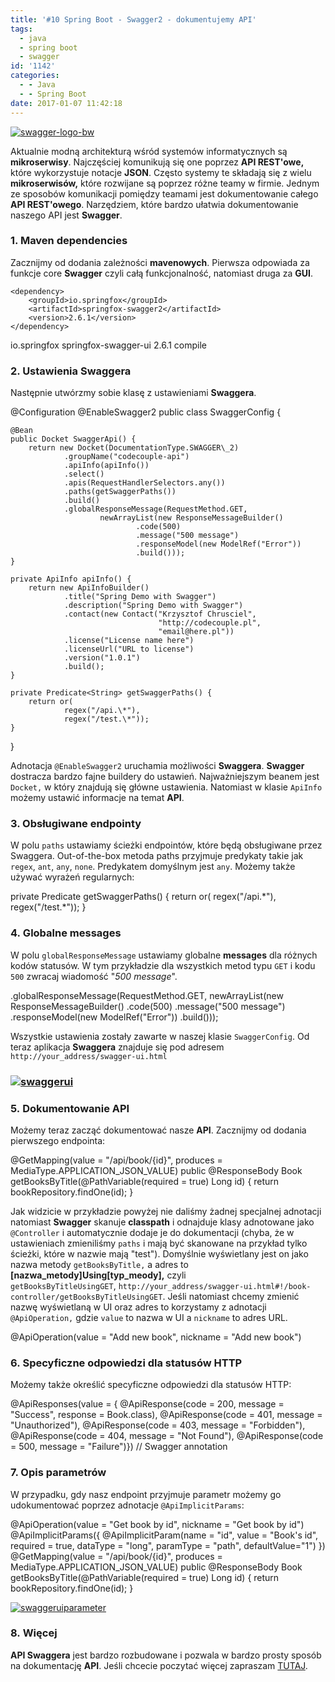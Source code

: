 ```yaml
---
title: '#10 Spring Boot - Swagger2 - dokumentujemy API'
tags:
  - java
  - spring boot
  - swagger
id: '1142'
categories:
  - - Java
  - - Spring Boot
date: 2017-01-07 11:42:18
---
```


[![swagger-logo-bw](http://codecouple.pl/wp-content/uploads/2016/12/swagger-logo-bw.png)](http://codecouple.pl/wp-content/uploads/2016/12/swagger-logo-bw.png)

Aktualnie modną architekturą wśród systemów informatycznych są **mikroserwisy**. Najczęściej komunikują się one poprzez **API REST'owe,** które wykorzystuje notacje **JSON**. Często systemy te składają się z wielu **mikroserwisów,** które rozwijane są poprzez różne teamy w firmie. Jednym ze sposobów komunikacji pomiędzy teamami jest dokumentowanie całego **API REST'owego**. Narzędziem, które bardzo ułatwia dokumentowanie naszego API jest **Swagger**.
<!-- more -->
### 1\. Maven dependencies

Zacznijmy od dodania zależności **mavenowych**. Pierwsza odpowiada za funkcje core **Swagger** czyli całą funkcjonalność, natomiast druga za **GUI**.

```
<dependency>
    <groupId>io.springfox</groupId>
    <artifactId>springfox-swagger2</artifactId>
    <version>2.6.1</version>
</dependency>
```

<dependency>
   <groupId>io.springfox</groupId>
   <artifactId>springfox-swagger-ui</artifactId>
   <version>2.6.1</version>
   <scope>compile</scope>
</dependency>

### 2\. Ustawienia Swaggera

Następnie utwórzmy sobie klasę z ustawieniami **Swaggera**.

@Configuration
@EnableSwagger2
public class SwaggerConfig {

    @Bean
    public Docket SwaggerApi() {
        return new Docket(DocumentationType.SWAGGER\_2)
                .groupName("codecouple-api")
                .apiInfo(apiInfo())
                .select()
                .apis(RequestHandlerSelectors.any())
                .paths(getSwaggerPaths())
                .build()
                .globalResponseMessage(RequestMethod.GET,
                        newArrayList(new ResponseMessageBuilder()
                                .code(500)
                                .message("500 message")
                                .responseModel(new ModelRef("Error"))
                                .build()));
    }

    private ApiInfo apiInfo() {
        return new ApiInfoBuilder()
                .title("Spring Demo with Swagger")
                .description("Spring Demo with Swagger")
                .contact(new Contact("Krzysztof Chrusciel",
                                     "http://codecouple.pl",
                                     "email@here.pl"))
                .license("License name here")
                .licenseUrl("URL to license")
                .version("1.0.1")
                .build();
    }

    private Predicate<String> getSwaggerPaths() {
        return or(
                regex("/api.\*"),
                regex("/test.\*"));
    }
}

Adnotacja `@EnableSwagger2` uruchamia możliwości **Swaggera**. **Swagger** dostracza bardzo fajne buildery do ustawień. Najważniejszym beanem jest `Docket,` w który znajdują się główne ustawienia. Natomiast w klasie `ApiInfo` możemy ustawić informacje na temat **API**.

### 3\. Obsługiwane endpointy

W polu `paths` ustawiamy ścieżki endpointów, które będą obsługiwane przez Swaggera. Out-of-the-box metoda paths przyjmuje predykaty takie jak `regex`, `ant`, `any`, `none`. Predykatem domyślnym jest `any`. Możemy także używać wyrażeń regularnych:

private Predicate<String> getSwaggerPaths() {
    return or(
            regex("/api.\*"),
            regex("/test.\*"));
}

### 4. Globalne messages

W polu `globalResponseMessage` ustawiamy globalne **messages** dla różnych kodów statusów. W tym przykładzie dla wszystkich metod typu `GET` i kodu `500` zwracaj wiadomość "_500 message_".

.globalResponseMessage(RequestMethod.GET,
        newArrayList(new ResponseMessageBuilder()
                .code(500)
                .message("500 message")
                .responseModel(new ModelRef("Error"))
                .build()));

Wszystkie ustawienia zostały zawarte w naszej klasie `SwaggerConfig`. Od teraz aplikacja **Swaggera** znajduje się pod adresem `http://your_address/swagger-ui.html`

### [![swaggerui](http://codecouple.pl/wp-content/uploads/2017/01/swaggerUI.png)](http://codecouple.pl/wp-content/uploads/2017/01/swaggerUI.png)

### 5. Dokumentowanie API

Możemy teraz zacząć dokumentować nasze **API**. Zacznijmy od dodania pierwszego endpointa:

@GetMapping(value = "/api/book/{id}", produces = MediaType.APPLICATION\_JSON\_VALUE)
public @ResponseBody Book getBooksByTitle(@PathVariable(required = true) Long id) {
    return bookRepository.findOne(id);
}

Jak widzicie w przykładzie powyżej nie daliśmy żadnej specjalnej adnotacji natomiast **Swagger** skanuje **classpath** i odnajduje klasy adnotowane jako `@Controller` i automatycznie dodaje je do dokumentacji (chyba, że w ustawieniach zmieniliśmy `paths` i mają być skanowane na przykład tylko ścieżki, które w nazwie mają "test"). Domyślnie wyświetlany jest on jako nazwa metody `getBooksByTitle,` a adres to **\[nazwa\_metody\]Using\[typ\_meody\],** czyli `getBooksByTitleUsingGET`, `http://your_address/swagger-ui.html#!/book-controller/getBooksByTitleUsingGET`. Jeśli natomiast chcemy zmienić nazwę wyświetlaną w UI oraz adres to korzystamy z adnotacji `@ApiOperation,` gdzie `value` to nazwa w UI a `nickname` to adres URL.

@ApiOperation(value = "Add new book", nickname = "Add new book")

### 6. Specyficzne odpowiedzi dla statusów HTTP

Możemy także określić specyficzne odpowiedzi dla statusów HTTP:

@ApiResponses(value = {
        @ApiResponse(code = 200, message = "Success", response = Book.class),
        @ApiResponse(code = 401, message = "Unauthorized"),
        @ApiResponse(code = 403, message = "Forbidden"),
        @ApiResponse(code = 404, message = "Not Found"),
        @ApiResponse(code = 500, message = "Failure")}) // Swagger annotation

### 7\. Opis parametrów

W przypadku, gdy nasz endpoint przyjmuje parametr możemy go udokumentować poprzez adnotacje `@ApiImplicitParams`:

@ApiOperation(value = "Get book by id", nickname = "Get book by id")
@ApiImplicitParams({
        @ApiImplicitParam(name = "id", value = "Book's id", required = true, dataType = "long", paramType = "path", defaultValue="1")
})
@GetMapping(value = "/api/book/{id}", produces = MediaType.APPLICATION\_JSON\_VALUE)
public @ResponseBody Book getBooksByTitle(@PathVariable(required = true) Long id) {
    return bookRepository.findOne(id);
}

[![swaggeruiparameter](http://codecouple.pl/wp-content/uploads/2017/01/swaggerUIParameter.png)](http://codecouple.pl/wp-content/uploads/2017/01/swaggerUIParameter.png)

### 8. Więcej

**API Swaggera** jest bardzo rozbudowane i pozwala w bardzo prosty sposób na dokumentację **API**. Jeśli chcecie poczytać więcej zapraszam [TUTAJ](https://springfox.github.io/springfox/docs/current/).